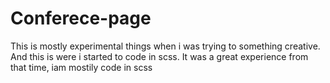 # Conferece-page
This is mostly experimental things when i was trying to something creative. And this is were i started to code in scss. It was a great experience from that time, iam mostily code in scss 

